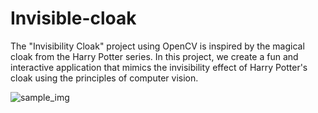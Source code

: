 # Invisible-cloak
The "Invisibility Cloak" project using OpenCV is inspired by the magical cloak from the Harry Potter series. In this project, we create a fun and interactive application that mimics the invisibility effect of Harry Potter's cloak using the principles of computer vision.

![sample_img](https://github.com/Ransikacosta99/Invisible-cloak/assets/85355126/cdbcf904-9ed2-4045-a8b5-f4d23de37478)

